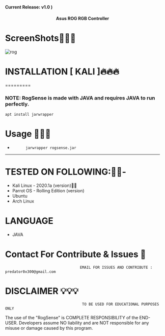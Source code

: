 **Current Release: v1.0 )**
<h4 align="center">Asus ROG RGB Controller</h4>

# ScreenShots👨🏼‍💻
![rog](https://user-images.githubusercontent.com/57313495/147828727-669bc29c-789a-4acb-b34a-9b045a96e81a.png)


# INSTALLATION [ KALI ]🔥🔥🔥
=========
### NOTE: RogSense is made with JAVA and requires JAVA to run perfectly.

```
apt install jarwrapper

```
# Usage 🙋🏻‍♀️
*           jarwrapper rogsense.jar

---------------------------------------


# TESTED ON FOLLOWING:👌🏻-
* Kali Linux - 2020.1a (version)👍🏻
* Parrot OS - Rolling Edition (version)
* Ubuntu 
* Arch Linux
# LANGUAGE 
* JAVA
# Contact For Contribute & Issues 📲

                                      EMAIL FOR ISSUES AND CONTRIBUTE : predator0x300@gmail.com

# DISCLAIMER 💡💡💡
                                       TO BE USED FOR EDUCATIONAL PURPOSES ONLY

The use of the "RogSense" is COMPLETE RESPONSIBILITY of the END-USER. Developers assume NO liability and are NOT responsible for any misuse or damage caused by this program. 
